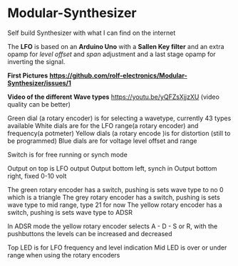 # Modular-Synthesizer
Self build Synthesizer with what I can find on the internet

The **LFO** is based on an **Arduino Uno** with a **Sallen Key filter** and an extra opamp for *level offset* and *span* adjustment and a last stage opamp for inverting the signal.

**First Pictures**
**https://github.com/rolf-electronics/Modular-Synthesizer/issues/1**

**Video of the different Wave types**
https://youtu.be/yQFZsXjjzXU
(video quality can be better)

Green dial   (a rotary encoder) is for selecting a wavetype, currently 43 types available
White dials  are for the LFO range(a rotary encoder) and frequency(a potmeter)
Yellow dials (a rotary encode )is for distortion (still to be programmed)
Blue dials    are for voltage level offset and range

Switch is for free running or synch mode

Output on top is LFO output
Output bottom left, synch in
Output bottom right, fixed 0-10 volt

The green  rotary encoder has a switch, pushing is sets wave type to no 0 which is a triangle
The grey   rotary encoder has a switch, pushing is sets wave type to mid range, type 21 for now
The yellow rotary encoder has a switch, pushing is sets wave type to ADSR

In ADSR mode the yellow rotary encoder selects A - D - S or R, with the pushbuttons the levels can be increased and decreased

Top LED is for LFO frequency and level indication
Mid LED is over or under range when using the rotary encoders
